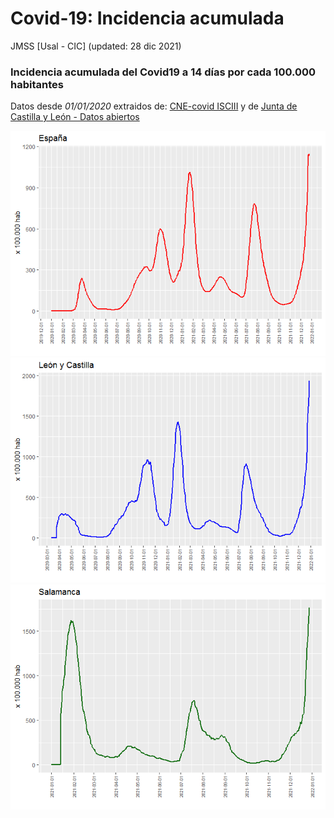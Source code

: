Covid-19: Incidencia acumulada
================
JMSS \[Usal - CIC\]
(updated: 28 dic 2021)

### Incidencia acumulada del Covid19 a 14 días por cada 100.000 habitantes

Datos desde *01/01/2020* extraidos de: [CNE-covid
ISCIII](https://cnecovid.isciii.es/covid19) y de [Junta de Castilla y
León - Datos
abiertos](https://analisis.datosabiertos.jcyl.es/pages/home/)

![](README_files/figure-gfm/graficos-1.png)<!-- -->![](README_files/figure-gfm/graficos-2.png)<!-- -->![](README_files/figure-gfm/graficos-3.png)<!-- -->
